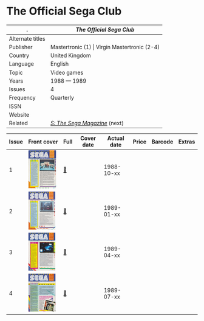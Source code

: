 # The Official Sega Club

. | _The Official Sega Club_
--- | ---
Alternate titles | 
Publisher | Mastertronic (1) &vert; Virgin Mastertronic (2-4)
Country | United Kingdom
Language | English
Topic | Video games
Years | 1988 &mdash; 1989
Issues | 4
Frequency | Quarterly
ISSN | 
Website | 
Related | _[S: The Sega Magazine](S%The%20Sega%20Magazine.md)_ (next)

Issue | Front&nbsp;cover | Full | Cover date | Actual date | Price | Barcode | Extras
----- | ---------------- | ---- | ---------- | ----------- | ----- | ------- | ------
1|![1](osc/01.png)|[🔗][1]||1988-10-xx|||
2|![2](osc/02.png)|[🔗][2]||1989-01-xx|||
3|![3](osc/03.png)|[🔗][3]||1989-04-xx|||
4|![4](osc/04.png)|[🔗][4]||1989-07-xx|||

[1]: https://archive.org/details/official-sega-club-uk-01
[2]: https://archive.org/details/official-sega-club-uk-02
[3]: https://archive.org/details/official-sega-club-uk-03
[4]: https://archive.org/details/official-sega-club-uk-04
